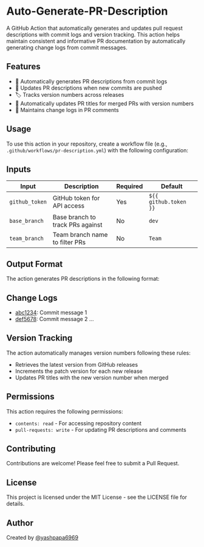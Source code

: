 # Auto-Generate-PR-Description

A GitHub Action that automatically generates and updates pull request descriptions with commit logs and version tracking. This action helps maintain consistent and informative PR documentation by automatically generating change logs from commit messages.

## Features

- 🔄 Automatically generates PR descriptions from commit logs
- 📝 Updates PR descriptions when new commits are pushed
- 🏷️ Tracks version numbers across releases
- 🚀 Automatically updates PR titles for merged PRs with version numbers
- 💬 Maintains change logs in PR comments

## Usage

To use this action in your repository, create a workflow file (e.g., `.github/workflows/pr-description.yml`) with the following configuration:

## Inputs

| Input | Description | Required | Default |
|-------|-------------|----------|---------|
| `github_token` | GitHub token for API access | Yes | `${{ github.token }}` |
| `base_branch` | Base branch to track PRs against | No | `dev` |
| `team_branch` | Team branch name to filter PRs | No | `Team` |

## Output Format

The action generates PR descriptions in the following format:

## Change Logs

- [abc1234](https://github.com/owner/repo/commit/abc1234): Commit message 1
- [def5678](https://github.com/owner/repo/commit/def5678): Commit message 2
...

## Version Tracking

The action automatically manages version numbers following these rules:
- Retrieves the latest version from GitHub releases
- Increments the patch version for each new release
- Updates PR titles with the new version number when merged

## Permissions

This action requires the following permissions:
- `contents: read` - For accessing repository content
- `pull-requests: write` - For updating PR descriptions and comments

## Contributing

Contributions are welcome! Please feel free to submit a Pull Request.

## License

This project is licensed under the MIT License - see the LICENSE file for details.

## Author

Created by [@yashpapa6969](https://github.com/yashpapa6969)